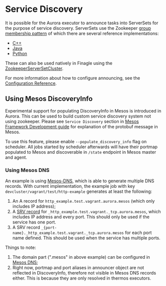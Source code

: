 Service Discovery
=================

It is possible for the Aurora executor to announce tasks into ServerSets for
the purpose of service discovery.  ServerSets use the Zookeeper [group membership pattern](http://zookeeper.apache.org/doc/trunk/recipes.html#sc_outOfTheBox)
of which there are several reference implementations:

  - [C++](https://github.com/apache/mesos/blob/master/src/zookeeper/group.cpp)
  - [Java](http://curator.apache.org/curator-recipes/group-member.html)
  - [Python](https://github.com/twitter/commons/blob/master/src/python/twitter/common/zookeeper/serverset/serverset.py#L51)

These can also be used natively in Finagle using the [ZookeeperServerSetCluster](https://github.com/twitter/finagle/blob/master/finagle-serversets/src/main/scala/com/twitter/finagle/zookeeper/ZookeeperServerSetCluster.scala).

For more information about how to configure announcing, see the [Configuration Reference](../reference/configuration.md).

Using Mesos DiscoveryInfo
-------------------------
Experimental support for populating DiscoveryInfo in Mesos is introduced in Aurora. This can be used to build
custom service discovery system not using zookeeper. Please see `Service Discovery` section in
[Mesos Framework Development guide](http://mesos.apache.org/documentation/latest/app-framework-development-guide/) for
explanation of the protobuf message in Mesos.

To use this feature, please enable `--populate_discovery_info` flag on scheduler. All jobs started by scheduler
afterwards will have their portmap populated to Mesos and discoverable in `/state` endpoint in Mesos master and agent.

### Using Mesos DNS
An example is using [Mesos-DNS](https://github.com/mesosphere/mesos-dns), which is able to generate multiple DNS
records. With current implementation, the example job with key `devcluster/vagrant/test/http-example` generates at
least the following:

1. An A record for `http_example.test.vagrant.aurora.mesos` (which only includes IP address);
2. A [SRV record](https://en.wikipedia.org/wiki/SRV_record) for
 `_http_example.test.vagrant._tcp.aurora.mesos`, which includes IP address and every port. This should only
  be used if the service has one port.
3. A SRV record `_{port-name}._http_example.test.vagrant._tcp.aurora.mesos` for each port name
  defined. This should be used when the service has multiple ports.

Things to note:

1. The domain part (".mesos" in above example) can be configured in [Mesos DNS](http://mesosphere.github.io/mesos-dns/docs/configuration-parameters.html);
2. Right now, portmap and port aliases in announcer object are not reflected in DiscoveryInfo, therefore not visible in
   Mesos DNS records either. This is because they are only resolved in thermos executors.
